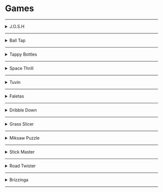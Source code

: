 # Games

---
<details>
 <summary>
 J.O.S.H
 </summary>

## Description

- The game will has two main game modes: team deathmatch, capture the flag. Each mode will have different objectives, rules, and scoring systems. The game has a variety of maps.
- The maps are designed with Unity’s terrain tools and gaia along with interactive elements, such as doors ,stairs,etc. The maps are integrated with the game logic and UI using Unity’s scene management and scripting systems.
- The game uses Photon, a popular networking framework for Unity, to enable online multiplayer functionality. It handles the creation and joining of rooms, the synchronization of players and objects and the handling of errors and disconnects.
- The game has responsive player mechanics and is able to control their character using the on screen keys, and can customize their input settings.
- The player has to find health packs and ammo crates to replenish them. The player also has a HUD that displays their health, ammo, score, and minimap.
- The game was made with the team of 5 developers and 2 game artists with designated task. Everyone worked in scrum developement process on a dealine basis

## GIFs

Please wait while the Gifs load.

![(13) J O S H )](https://github.com/RitikW/HyperCasual/assets/47923739/fc360619-d2ee-4b23-83d5-7d37fc997002)
![13-JOSH-NEW-FPS-MULTIPLAYER-GAME (1)](https://github.com/RitikW/HyperCasual/assets/47923739/5d79afbf-6f6d-4616-af20-186aa7897ff1)
![13-JOSH-Indias-Very-Own-Indie-FP](https://github.com/RitikW/HyperCasual/assets/47923739/cfbc9a97-ec1e-456a-8bb1-581527885044)
![13-JOSH-Indias-Very-Own-Indie-FP (1)](https://github.com/RitikW/HyperCasual/assets/47923739/735898bb-b2fd-4eb7-a908-ba9a3f5bb19f)
![13-JOSH-NEW-FPS-MULTIPLAYER-GAME (2)](https://github.com/RitikW/HyperCasual/assets/47923739/f74281db-12c3-4b85-9f57-9027a15bea8c)
![13-JOSH-NEW-FPS-MULTIPLAYER-GAME](https://github.com/RitikW/HyperCasual/assets/47923739/fde345bb-1562-4390-be19-54a15ed63dcf)



## Links

[PlayStore](https://play.google.com/store/apps/details?id=in.evstudios.josh)

 </details>
 
---

<details>
 <summary>
Ball Tap
 </summary>

## Description

- Ball Tap is a fun and addictive game that lets you experience the thrill of playing basketball on your mobile device. 
- You can choose from different skins to customize your ball and court, and switch between day and night mode to change the atmosphere.
- You can also learn the basics of the game with the tutorial. The game also showcases ads implementation with the help of admob for monetization purposes, but it contains ads that you can remove by purchasing the premium version(IAP implementation). 
- It has good UI that is easy to navigate and use, and it also has a sound control menu where you can adjust the volume and music.
- The game has various missions that challenge you to achieve different goals, such as scoring a certain number of points, making a streak of shots. The game has a different score for streak feature, which means that the more consecutive shots you make, the higher your score will be.
- You can also earn in-game currency by playing the game, which you can use to buy more skins and unlock new features.
- Ball Tap is a game that will keep you hooked for hours and test your skills and accuracy. Are you ready to become a basketball star?

## GIFs

Please wait while the Gifs load.

![giphy (1)](https://github.com/RitikW/HyperCasual/assets/47923739/4cb8d9db-62ea-48e9-b07f-2338d855c798)
![giphy (2)](https://github.com/RitikW/HyperCasual/assets/47923739/a6fcd63e-c099-4364-a3e3-6064e2dd2ed4)
![giphy (4)](https://github.com/RitikW/HyperCasual/assets/47923739/f5556c67-0e7b-4406-b325-4077d5bb412c)
![giphy (5)](https://github.com/RitikW/HyperCasual/assets/47923739/b9ffa63b-2437-4cdb-add1-ae75fc1418cd)

## Links

[PlayStore](https://play.google.com/store/apps/details?id=comelyen.BallTap)

 </details>

---

<details>
 <summary>
Tappy Bottles
 </summary>

## Description
- Tappy Bottles is a fun and challenging puzzle game that tests your logic and creativity. Ranging from Can's and Soda bottles to collect all coins with the Fizz.
- It has over 100 levels of increasing difficulty, from easy to expert. In each level, you have to figure out the collect all coins.
- You also have a tutorial to to explain different aspects of the game. 
- The game also showcases ads implementation with the help of admob for monetization purposes.
- Tappy Bottles is a great way to relax and exercise your brain. Try it now and see if you can become a puzzle master!

 ## GIFs

Please wait while the Gifs load.

![giphy (9)](https://github.com/RitikW/webgltest/assets/47923739/f9a1c694-f051-4e30-8fe6-6f56fcaaf7ce)
![giphy (10)](https://github.com/RitikW/webgltest/assets/47923739/f381d4e8-5212-4528-bda2-78cdf467c5d3)
![giphy (11)](https://github.com/RitikW/webgltest/assets/47923739/8cc16965-9108-4c11-862d-8516240ab21e)

## Links

[PlayStore](https://play.google.com/store/apps/details?id=comelyen.TappyBottles)

 </details>

---

<details>
 <summary>
Space Thrill
 </summary>

## Description
- Space Thrill is an endless adventure of coin collection where you will control a spaceship that flies through a galaxy full of obstacles and enemies. Your goal is to collect as many coins as possible while avoiding or destroying anything that gets in your way.
- You can use the coins to buy new skins for your spaceship. You can also earn daily rewards by logging in every day. The game features a sound to adjust the volume and music of the game,
- The game is free to play, but it has ads that you can watch to revive your spaceship if you fail. The game also has an in-game currency called gems, which you can use to buy premium skins. Gems can be obtained collection coins.
- The game is fun, challenging, and addictive. How far can you go in this endless coin collection spaceship game?

## GIFs

Please wait while the Gifs load.

![giphy (2)](https://github.com/RitikW/HyperCasual/assets/47923739/120b8813-8c17-42a2-83c1-6bc24379dfe2)
![giphy (1)](https://github.com/RitikW/HyperCasual/assets/47923739/b89279dc-d123-4387-84b2-cfd1eb1728a5)
![giphy](https://github.com/RitikW/HyperCasual/assets/47923739/b7dfddcb-8947-47e7-8087-eced1ac28c0b)

## Links

[PlayStore](https://play.google.com/store/apps/details?id=comelyen.SpaceThrill)

 </details>

---

<details>
 <summary>
Tuvin
 </summary>

## Description
- Tuvin is a game where you have to drop down a tower of platforms and clear each level. In this game, you will see a bouncing character that you can tap or click to make it break platforms to reach the bottom. Your goal is to make the ball land on the platforms and avoid the spikes.
- The game has a tutorial mode that teaches you the basics of the game, such as how to control the ball, and how to score points. The game also has different skins for the character that you can unlock by collecting in-game currency called diamonds which can be collected during the game.
- The game also showcases ads implementation with the help of admob for monetization purposes.
- The game also has a scoring system that rewards you for streaks while breaking platforms. The game is simple to play, but hard to master. How far can you bounce in Tuvin? Play it now and find out!

## GIFs

Please wait while the Gifs load.

![giphy (13)](https://github.com/RitikW/HyperCasual/assets/47923739/1f9aa731-171f-4b79-aeb7-687d43b943e7)
![giphy (12)](https://github.com/RitikW/HyperCasual/assets/47923739/5d48a604-2564-4fb0-bb41-c42fd969a2c5)

## Links

[PlayStore](https://play.google.com/store/apps/details?id=comelyen.Tuvin)

 </details>

---

<details>
 <summary>
Faletas
 </summary>

## Description
- Faletas is a 3d endless coin collector that will take you on an exciting adventure through different levels of challenges and obstacles. You have to collect enough coins to make it to another level.
- The game is optimized for smooth performance and stunning graphics, and it also has ads that you can watch to continue playing with the help of admob for monetization purposes.  The game has an in-game - that can be used to buy different skins to customize your character and island. Your collected coins can be used to buy more items from the store or upgrade your abilities.
- The game has a highscore feature, where you can see your best score. The game also has a level completion bar that shows your progress and how far you are from reaching the next level.
- Faletas is a game that will test your reflexes and keep you entertained for hours. How far can you go?

## GIFs

Please wait while the Gifs load.

![giphy (4)](https://github.com/RitikW/HyperCasual/assets/47923739/adac700a-4ede-4153-ad91-264b860d7b3c)
![giphy (5)](https://github.com/RitikW/HyperCasual/assets/47923739/e42bfdd2-9f53-48d1-9805-7d9156fbe7ef)
![giphy (6)](https://github.com/RitikW/HyperCasual/assets/47923739/2ef92246-4c11-41ca-9dee-b85b56d37798)

## Links

[PlayStore](https://play.google.com/store/apps/details?id=comelyen.Faletas)

 </details>

---

<details>
 <summary>
 Dribble Down
 </summary>

## Description
- Dribble Down is a 3d ball game that will challenge your reflexes and skills. You can swipe the screen to move the environment left and right and fall into the gaps while avoiding obstacles.
- The game has a level completion bar at the top of the screen.The game also has various skins that you can unlock and use to change the color and design of your ball and the platforms.
- The game is free to play, but it has ads that you can watch to get more coins or to revive your ball if you fail. You can also use the in game currency that you earn by playing the game.
- Dribble Down is a game that will keep you engaged and entertained for hours. 

## GIs

Please wait while the Gifs load.

![giphy (8)](https://github.com/RitikW/HyperCasual/assets/47923739/001fdb89-dfaa-461b-a53c-0c7e614fef74)
![giphy (7)](https://github.com/RitikW/HyperCasual/assets/47923739/d24aaf91-e960-4aa5-abc7-26214302850f)

## Links

[PlayStore](https://play.google.com/store/apps/details?id=comelyen.dribbledown)

 </details>
  
---

<details>
 <summary>
 Grass Slicer
 </summary>
  
## Description
- Grass Slicer is a game where you have to cut the grass in different shapes and patterns. In this game, you will see a lawn with some grass and some empty spaces. Your goal is to slice the grass and fill the empty spaces with flowers. The game has many levels with increasing difficulty and complexity.
- The game also showcases ads implementation with the help of admob for monetization purposes.
-  The game is simple to play, but hard to master.It makes you constantly think your next move. You can swipe your finger or mouse to control the direction of the mower. The game also has different skins for levels,which is a small little addition to the game.
-  The game also showcases ads implementation with the help of admob for monetization purposes. The game is fun, relaxing, and challenging. How good are you at slicing grass?


## GIFs

Please wait while the Gifs load.

![giphy (7)](https://github.com/RitikW/HyperCasual/assets/47923739/cf2a3733-3bb7-43ba-b8d5-941fa0eb53db)
![giphy (3)](https://github.com/RitikW/HyperCasual/assets/47923739/f87760a4-7aef-4773-aaf4-ece95fcd71b4)

## Links
[PlayStore](https://play.google.com/store/apps/details?id=comelyen.GrassSilcer)

 </details>

---

<details>
 <summary>
Miksaw Puzzle
 </summary>

## Description

- Do you love animals and puzzles? Then you will love this game! In this game, you will see a grid of animal cards that you can drag to match. Your goal is to match all the pairs of animals in the shortest time possible. The game has 3 modes to challenge your memory and attention skills:

- Normal mode: You can only see the shadow of the card and try to find the matching pairs.
- Remembering mode: You can only see shadow of the card and you have to remember the previous cards that are flipped over after certain time.
- Hidden mode: Some of the cards are hidden and you have to guess where they are based on the clues.

- The game features beautiful and cartoonish animal images, smooth and colorful dotween animations, and relaxing background music. The game also showcases ads implementation with the help of admob for monetization purposes.
- The game is fun, educational, and addictive. How good is your memory and how fast can you solve the puzzles?

## GIFs

Please wait while the Gifs load.

![giphy (9)](https://github.com/RitikW/HyperCasual/assets/47923739/a44a7da8-7fef-4e3e-b877-3a6068269f4c)
![giphy (8)](https://github.com/RitikW/HyperCasual/assets/47923739/05cb3d2a-bbed-4ab8-817a-a7b5b0a81bbd)

## Links
[PlayStore](https://play.google.com/store/apps/details?id=comelyen.MiksawPuzzles)

 </details>

---

<details>
 <summary>
 Stick Master
 </summary>

## Description

- Stick Master is a game where you control a stick figure to runs endlessly on a platform full of gaps. Your goal is to run as far as possible without falling or crashing. You can use your stick to fill the gaps between platforms to go as further as possible.
- The game uses an object pool system to reuse the platform tiles and the obstacles, which change their position and speed randomly every time they appear. The game also has a dynamic sound system with increasing tempo and intense music.
- The game also showcases ads implementation with the help of admob for monetization purposes. The game is simple to play, but hard to master. How high can you score in Stick Master?

  ## GIFs
  
Please wait while the Gifs load.

![giphy (3) - Copy](https://github.com/RitikW/HyperCasual/assets/47923739/23fe9904-507f-419a-ab8c-8378c1d63855)

## Links
[PlayStore](https://play.google.com/store/apps/details?id=comelyen.StickMaster)

 </details>

---

 <details>
 <summary>
 Road Twister
 </summary>

## Description
## GIFs
## Links
[PlayStore](https://play.google.com/store/apps/details?id=comelyen.roadtwister)

 </details>

---

 <details>
 <summary>
 Brizzinga
 </summary>

## Description
## GIFs
## Links

[PlayStore](https://play.google.com/store/apps/details?id=comelyen.Brizzinga)

 </details>
 
---
 
